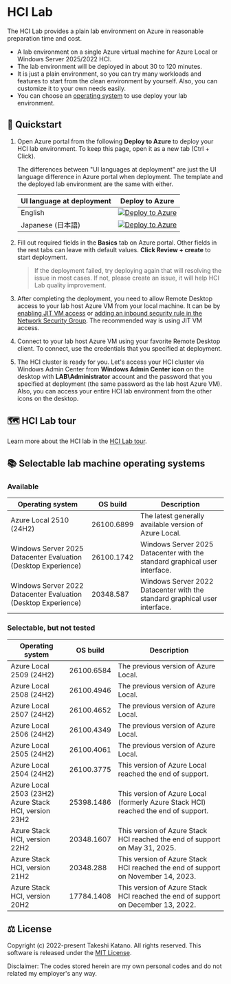 # HCI Lab

The HCI Lab provides a plain lab environment on Azure in reasonable preparation time and cost.

- A lab environment on a single Azure virtual machine for Azure Local or Windows Server 2025/2022 HCI.
- The lab environment will be deployed in about 30 to 120 minutes.
- It is just a plain environment, so you can try many workloads and features to start from the clean environment by yourself. Also, you can customize it to your own needs easily.
- You can choose an [operating system](#-selectable-lab-machine-operating-systems) to use deploy your lab environment.

## 🚀 Quickstart

1. Open Azure portal from the following **Deploy to Azure** to deploy your HCI lab environment. To keep this page, open it as a new tab (Ctrl + Click).

    The differences between "UI languages at deployment" are just the UI language difference in Azure portal when deployment. The template and the deployed lab environment are the same with either.

    | UI language at deployment | Deploy to Azure |
    | ---- | ---- |
    | English | [![Deploy to Azure](https://aka.ms/deploytoazurebutton)](https://portal.azure.com/#view/Microsoft_Azure_CreateUIDef/CustomDeploymentBlade/uri/https%3A%2F%2Fraw.githubusercontent.com%2Ftksh164%2Fhci-lab%2Fmain%2Ftemplate%2Ftemplate.json/uiFormDefinitionUri/https%3A%2F%2Fraw.githubusercontent.com%2Ftksh164%2Fhci-lab%2Fmain%2Fuiforms%2Fuiform.json) |
    | Japanese (日本語) | [![Deploy to Azure](https://aka.ms/deploytoazurebutton)](https://portal.azure.com/#view/Microsoft_Azure_CreateUIDef/CustomDeploymentBlade/uri/https%3A%2F%2Fraw.githubusercontent.com%2Ftksh164%2Fhci-lab%2Fmain%2Ftemplate%2Ftemplate.json/uiFormDefinitionUri/https%3A%2F%2Fraw.githubusercontent.com%2Ftksh164%2Fhci-lab%2Fmain%2Fuiforms%2Fuiform-jajp.json) |

2. Fill out required fields in the **Basics** tab on Azure portal. Other fields in the rest tabs can leave with default values. **Click Review + create** to start deployment.

    > If the deployment failed, try deploying again that will resolving the issue in most cases. If not, please create an issue, it will help HCI Lab quality improvement.

3. After completing the deployment, you need to allow Remote Desktop access to your lab host Azure VM from your local machine. It can be by [enabling JIT VM access](https://learn.microsoft.com/azure/defender-for-cloud/just-in-time-access-usage) or [adding an inbound security rule in the Network Security Group](https://learn.microsoft.com/azure/virtual-network/tutorial-filter-network-traffic#create-security-rules). The recommended way is using JIT VM access.

4. Connect to your lab host Azure VM using your favorite Remote Desktop client. To connect, use the credentials that you specified at deployment.

5. The HCI cluster is ready for you. Let's access your HCI cluster via Windows Admin Center from **Windows Admin Center icon** on the desktop with **LAB\\Administrator** account and the password that you specified at deployment (the same password as the lab host Azure VM). Also, you can access your entire HCI lab environment from the other icons on the desktop.

## 🗺️ HCI Lab tour

Learn more about the HCI lab in the [HCI Lab tour](./docs/hci-lab-tour.md).

## 📚 Selectable lab machine operating systems

### Available

| Operating system | OS build | Description |
| ---- | ---- | ---- |
| Azure Local 2510 (24H2) | 26100.6899 | The latest generally available version of Azure Local. |
| Windows Server 2025 Datacenter Evaluation (Desktop Experience) | 26100.1742 | Windows Server 2025 Datacenter with the standard graphical user interface. |
| Windows Server 2022 Datacenter Evaluation (Desktop Experience) | 20348.587 | Windows Server 2022 Datacenter with the standard graphical user interface. |

### Selectable, but not tested

| Operating system | OS build | Description |
| ---- | ---- | ---- |
| Azure Local 2509 (24H2) | 26100.6584 | The previous version of Azure Local. |
| Azure Local 2508 (24H2) | 26100.4946 | The previous version of Azure Local. |
| Azure Local 2507 (24H2) | 26100.4652 | The previous version of Azure Local. |
| Azure Local 2506 (24H2) | 26100.4349 | The previous version of Azure Local. |
| Azure Local 2505 (24H2) | 26100.4061 | The previous version of Azure Local. |
| Azure Local 2504 (24H2) | 26100.3775 | This version of Azure Local reached the end of support. |
| Azure Local 2503 (23H2)<br>Azure Stack HCI, version 23H2 | 25398.1486 | This version of Azure Local (formerly Azure Stack HCI) reached the end of support. |
| Azure Stack HCI, version 22H2 | 20348.1607 | This version of Azure Stack HCI reached the end of support on May 31, 2025. |
| Azure Stack HCI, version 21H2 | 20348.288 | This version of Azure Stack HCI reached the end of support on November 14, 2023. |
| Azure Stack HCI, version 20H2 | 17784.1408 | This version of Azure Stack HCI reached the end of support on December 13, 2022. |

## ⚖️ License

Copyright (c) 2022-present Takeshi Katano. All rights reserved. This software is released under the [MIT License](https://github.com/tksh164/hci-lab/blob/main/LICENSE).

Disclaimer: The codes stored herein are my own personal codes and do not related my employer's any way.
